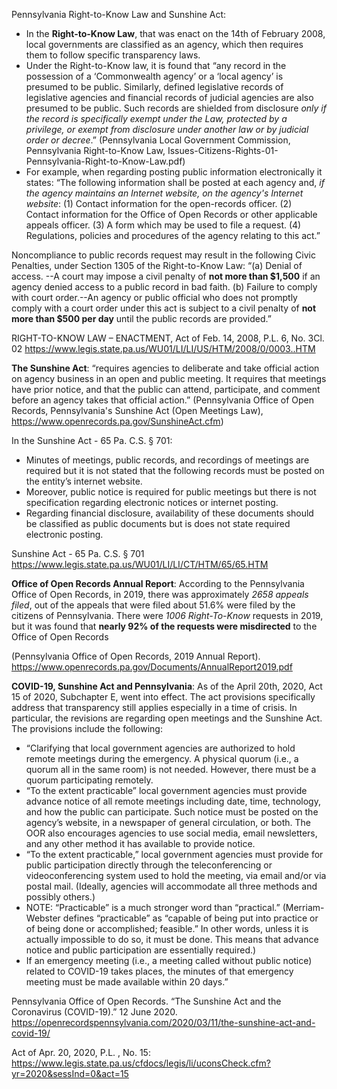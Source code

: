 Pennsylvania Right-to-Know Law and Sunshine Act: 
*	In the **Right-to-Know Law**, that was enact on the 14th of February 2008, local governments are classified as an agency, which then requires them to follow specific transparency laws. 
  *	Under the Right-to-Know law, it is found that “any record in the possession of a ‘Commonwealth agency’ or a ‘local agency’ is presumed to be public. Similarly, defined legislative records of legislative agencies and financial records of judicial agencies are also presumed to be public. Such records are shielded from disclosure *only if the record is specifically exempt under the Law, protected by a privilege, or exempt from disclosure under another law or by judicial order or decree*.” (Pennsylvania Local Government Commission, Pennsylvania Right-to-Know Law, Issues-Citizens-Rights-01-Pennsylvania-Right-to-Know-Law.pdf)
*	For example, when regarding posting public information electronically it states:
“The following information shall be posted at each agency and, *if the agency maintains an Internet website, on the agency's Internet website*:
(1)  Contact information for the open-records officer.
(2)  Contact information for the Office of Open Records or other applicable appeals officer.
(3)  A form which may be used to file a request.
(4)  Regulations, policies and procedures of the agency relating to this act.”

Noncompliance to public records request may result in the following Civic Penalties, under Section 1305 of the Right-to-Know Law:
“(a) Denial of access. --A court may impose a civil penalty of **not more than $1,500** if an agency denied access to a public record in bad faith.
 (b)  Failure to comply with court order.--An agency or public official who does not promptly comply with a court order under this act is subject to a civil penalty of **not more than $500 per day** until the public records are provided.”

RIGHT-TO-KNOW LAW – ENACTMENT, Act of Feb. 14, 2008, P.L. 6, No. 3Cl. 02 https://www.legis.state.pa.us/WU01/LI/LI/US/HTM/2008/0/0003..HTM

**The Sunshine Act**: “requires agencies to deliberate and take official action on agency business in an open and public meeting. It requires that meetings have prior notice, and that the public can attend, participate, and comment before an agency takes that official action.”
 (Pennsylvania Office of Open Records, Pennsylvania's Sunshine Act (Open Meetings Law), https://www.openrecords.pa.gov/SunshineAct.cfm) 

In the Sunshine Act - 65 Pa. C.S. § 701:
*	Minutes of meetings, public records, and recordings of meetings are required but it is not stated that the following records must be posted on the entity’s internet website.  
*	Moreover, public notice is required for public meetings but there is not specification regarding electronic notices or internet posting. 
*	Regarding financial disclosure, availability of these documents should be classified as public documents but is does not state required electronic posting. 

Sunshine Act - 65 Pa. C.S. § 701 https://www.legis.state.pa.us/WU01/LI/LI/CT/HTM/65/65.HTM

**Office of Open Records Annual Report**: 
According to the Pennsylvania Office of Open Records, in 2019, there was approximately *2658 appeals filed*, out of the appeals that were filed about 51.6% were filed by the citizens of Pennsylvania. There were *1006 Right-To-Know* requests in 2019, but it was found that **nearly 92% of the requests were misdirected** to the Office of Open Records 

(Pennsylvania Office of Open Records, 2019 Annual Report).
https://www.openrecords.pa.gov/Documents/AnnualReport2019.pdf

**COVID-19, Sunshine Act and Pennsylvania**:
As of the April 20th, 2020, Act 15 of 2020, Subchapter E, went into effect. The act provisions specifically address that transparency still applies especially in a time of crisis. In particular, the revisions are regarding open meetings and the Sunshine Act. The provisions include the following:

*	“Clarifying that local government agencies are authorized to hold remote meetings during the emergency. A physical quorum (i.e., a quorum all in the same room) is not needed. However, there must be a quorum participating remotely.
* “To the extent practicable” local government agencies must provide advance notice of all remote meetings including date, time, technology, and how the public can participate. Such notice must be posted on the agency’s website, in a newspaper of general circulation, or both. The OOR also encourages agencies to use social media, email newsletters, and any other method it has available to provide notice.
*	“To the extent practicable,” local government agencies must provide for public participation directly through the teleconferencing or videoconferencing system used to hold the meeting, via email and/or via postal mail. (Ideally, agencies will accommodate all three methods and possibly others.)
*	NOTE: “Practicable” is a much stronger word than “practical.” (Merriam-Webster defines “practicable” as “capable of being put into practice or of being done or accomplished; feasible.” In other words, unless it is actually impossible to do so, it must be done. This means that advance notice and public participation are essentially required.)
*	If an emergency meeting (i.e., a meeting called without public notice) related to COVID-19 takes places, the minutes of that emergency meeting must be made available within 20 days.”

Pennsylvania Office of Open Records. “The Sunshine Act and the Coronavirus (COVID-19).” 12 June 2020. https://openrecordspennsylvania.com/2020/03/11/the-sunshine-act-and-covid-19/

Act of Apr. 20, 2020, P.L. , No. 15: https://www.legis.state.pa.us/cfdocs/legis/li/uconsCheck.cfm?yr=2020&sessInd=0&act=15
